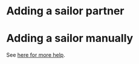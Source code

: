 

# Adding a sailor partner

# Adding a sailor manually

See [here for more help](manually_adding_a_sailor.md).